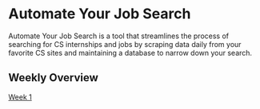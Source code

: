 # Automate Your Job Search

Automate Your Job Search is a tool that streamlines the process of searching for CS internships and jobs by scraping data daily from your favorite CS sites and maintaining a database to narrow down your search. 

## Weekly Overview
[Week 1](https://hackmd.io/s/Hyprq3sg7)

